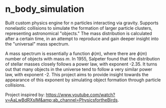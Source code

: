 # n_body_simulation
Built custom physics engine for n particles interacting via gravity. Supports nonelastic collisions to simulate the formation of larger particle clusters, representing astronomical "objects." The mass distribution is calculated after a certain time, in an attempt to reproduce and gain deeper insight into the "universal" mass spectrum.

A mass spectrum is essentially a function $\phi(m)$, where there are $\phi(m)$ number of objects with mass $m$. In 1955, Salpeter found that the distribution of stellar masses closely follows a power law, with exponent -2.35. It turns out that many objects in the universe tend to follow a very similar power law, with exponent -2. This project aims to provide insight towards the appearance of this exponent by simulating object formation through particle collisions.  

Project inspired by: https://www.youtube.com/watch?v=AaLwBdRXslM&amp;ab_channel=PhysicsfortheBirds.
